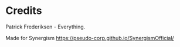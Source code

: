 # Credits
Patrick Frederiksen - Everything.

Made for Synergism https://pseudo-corp.github.io/SynergismOfficial/
